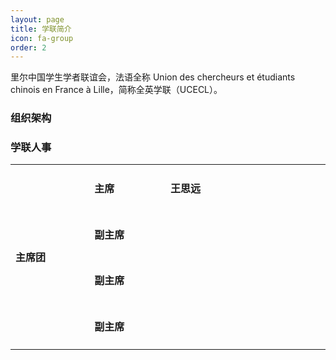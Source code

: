 ```yaml
---
layout: page
title: 学联简介
icon: fa-group
order: 2
---
```


里尔中国学生学者联谊会，法语全称 Union des chercheurs et étudiants chinois en France à Lille，简称全英学联（UCECL）。

<h3>组织架构</h3>

<h3>学联人事</h3>

<table border="0" width="589" cellspacing="0" cellpadding="0">
<tbody>
<tr>
<td rowspan="9" width="146" height="217">
<h4>主席团</h4>
</td>
<td width="140">
<h4>主席</h4>
</td>
<td width="77">
<h4>王思远</h4>
</td>
<td width="226">
<h4></h4>
</td>
</tr>
<tr>
<td height="24">
<h4>副主席</h4>
</td>
<td>
<h4></h4>
</td>
<td>
<h4></h4>
</td>
</tr>
<tr>
<td height="24">
<h4>副主席</h4>
</td>
<td>
<h4></h4>
</td>
<td>
<h4></h4>
</td>
</tr>
<tr>
<td height="24">
<h4>副主席</h4>
</td>
<td>
<h4></h4>
</td>
<td>
<h4></h4>
</td>
</tr>
